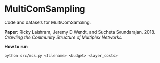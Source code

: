 # MultiComSampling 

Code and datasets for MultiComSampling.

**Paper**: Ricky Laishram, Jeremy D Wendt, and Sucheta Soundarajan. 2018. _Crawling the Community Structure of Multiplex Networks._

**How to run**

```
python src/mcs.py <filename> <budget> <layer_costs>
``` 
